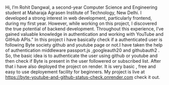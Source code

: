 Hi, I’m Rohit Dangwal, a second-year Computer Science and Engineering student at Maharaja Agrasen Institute of Technology, New Delhi. I developed a strong interest in web development, particularly frontend, during my first year. However, while working on this project, I discovered the true potential of backend development. Throughout this experience, I’ve gained valuable knowledge in authentication and working with YouTube and GitHub APIs.”
In this project i have basically check if a authenticated user is following Byte society github and youtube page or not.I have taken the help of authentication middleware passport.js ,googleauth20 and githubauth2 .
So, the basic idea is to authenticate the user using github or youtube and then check if Byte is present in the user followered or subscribed list.
After that i have also deployed the project on render. It is very basic , free and easy to use deployement facility for beginners.
My project is live at https://byte-youtube-and-github-status-check.onrender.com check it out.
